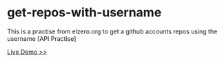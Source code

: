 # get-repos-with-username
This is a practise  from elzero.org to get a github accounts repos using the username [API Practise]

  [Live Demo >>](https://mostafaos21.github.io/get-repos-with-username/)
